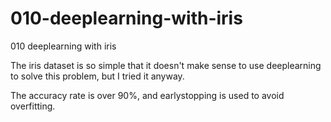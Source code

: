 # 010-deeplearning-with-iris

010 deeplearning with iris

The iris dataset is so simple that it doesn't make sense to use deeplearning to solve this problem, but I tried it anyway.

The accuracy rate is over 90%, and earlystopping is used to avoid overfitting.
